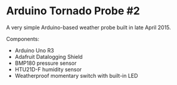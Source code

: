 # Arduino Tornado Probe #2

A very simple Arduino-based weather probe built in late April 2015.

Components:
 - Arduino Uno R3
 - Adafruit Datalogging Shield
 - BMP180 pressure sensor
 - HTU21D-F humidity sensor
 - Weatherproof momentary switch with built-in LED
